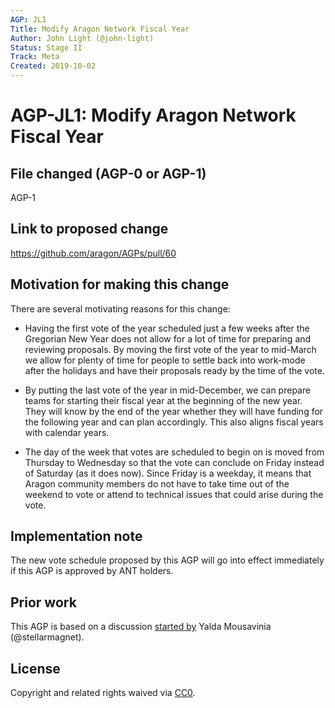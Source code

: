 ```yaml
---
AGP: JL1
Title: Modify Aragon Network Fiscal Year
Author: John Light (@john-light)
Status: Stage II
Track: Meta
Created: 2019-10-02
---
```


# AGP-JL1: Modify Aragon Network Fiscal Year

## File changed (AGP-0 or AGP-1)

AGP-1

## Link to proposed change

https://github.com/aragon/AGPs/pull/60

## Motivation for making this change

There are several motivating reasons for this change:

- Having the first vote of the year scheduled just a few weeks after the Gregorian New Year does not allow for a lot of time for preparing and reviewing proposals. By moving the first vote of the year to mid-March we allow for plenty of time for people to settle back into work-mode after the holidays and have their proposals ready by the time of the vote.

- By putting the last vote of the year in mid-December, we can prepare teams for starting their fiscal year at the beginning of the new year. They will know by the end of the year whether they will have funding for the following year and can plan accordingly. This also aligns fiscal years with calendar years.

- The day of the week that votes are scheduled to begin on is moved from Thursday to Wednesday so that the vote can conclude on Friday instead of Saturday (as it does now). Since Friday is a weekday, it means that Aragon community members do not have to take time out of the weekend to vote or attend to technical issues that could arise during the vote.

## Implementation note

The new vote schedule proposed by this AGP will go into effect immediately if this AGP is approved by ANT holders.

## Prior work

This AGP is based on a discussion [started by](https://forum.aragon.org/t/thread-to-discuss-updates-to-the-aragon-network-vote-anv-schedule-and-aragon-network-fiscal-year/526) Yalda Mousavinia (@stellarmagnet).

## License
Copyright and related rights waived via [CC0](https://creativecommons.org/publicdomain/zero/1.0/).

